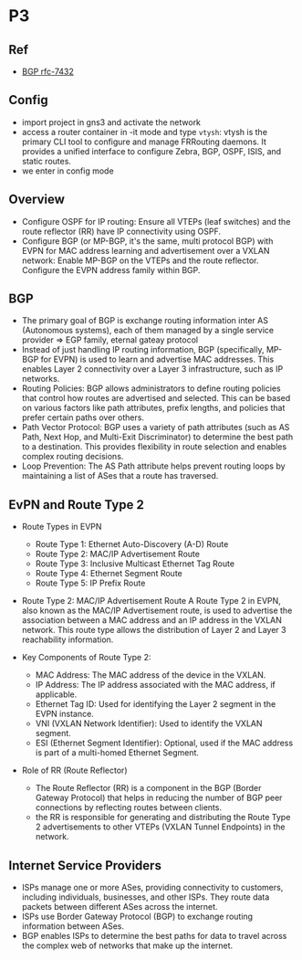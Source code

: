 # P3

## Ref
- [BGP rfc-7432](https://www.rfc-editor.org/rfc/rfc7432.html)

## Config
- import project in gns3 and activate the network
- access a router container in -it mode and type `vtysh`: vtysh is the primary CLI tool to configure and manage FRRouting daemons. It provides a unified interface to configure Zebra, BGP, OSPF, ISIS, and static routes.
- we enter in config mode

## Overview
- Configure OSPF for IP routing:
    Ensure all VTEPs (leaf switches) and the route reflector (RR) have IP connectivity using OSPF.
- Configure BGP (or MP-BGP, it's the same, multi protocol BGP) with EVPN for MAC address learning and advertisement over a VXLAN network:
    Enable MP-BGP on the VTEPs and the route reflector.
    Configure the EVPN address family within BGP.

## BGP
- The primary goal of BGP is exchange routing information inter AS (Autonomous systems), each of them managed by a single service provider => EGP family, eternal gateay protocol
- Instead of just handling IP routing information, BGP (specifically, MP-BGP for EVPN) is used to learn and advertise MAC addresses. This enables Layer 2 connectivity over a Layer 3 infrastructure, such as IP networks.
- Routing Policies: BGP allows administrators to define routing policies that control how routes are advertised and selected. This can be based on various factors like path attributes, prefix lengths, and policies that prefer certain paths over others.
- Path Vector Protocol: BGP uses a variety of path attributes (such as AS Path, Next Hop, and Multi-Exit Discriminator) to determine the best path to a destination. This provides flexibility in route selection and enables complex routing decisions.
- Loop Prevention: The AS Path attribute helps prevent routing loops by maintaining a list of ASes that a route has traversed.

## EvPN and Route Type 2
- Route Types in EVPN
    - Route Type 1: Ethernet Auto-Discovery (A-D) Route
    - Route Type 2: MAC/IP Advertisement Route
    - Route Type 3: Inclusive Multicast Ethernet Tag Route
    - Route Type 4: Ethernet Segment Route
    - Route Type 5: IP Prefix Route

- Route Type 2: MAC/IP Advertisement Route
    A Route Type 2 in EVPN, also known as the MAC/IP Advertisement route, is used to advertise the association between a MAC address and an IP address in the VXLAN network. This route type allows the distribution of Layer 2 and Layer 3 reachability information.

- Key Components of Route Type 2:
    - MAC Address: The MAC address of the device in the VXLAN.
    - IP Address: The IP address associated with the MAC address, if applicable.
    - Ethernet Tag ID: Used for identifying the Layer 2 segment in the EVPN instance.
    - VNI (VXLAN Network Identifier): Used to identify the VXLAN segment.
    - ESI (Ethernet Segment Identifier): Optional, used if the MAC address is part of a multi-homed Ethernet     Segment.
- Role of RR (Route Reflector)
    - The Route Reflector (RR) is a component in the BGP (Border Gateway Protocol) that helps in reducing the number of BGP peer connections by reflecting routes between clients.
    - the RR is responsible for generating and distributing the Route Type 2 advertisements to other VTEPs (VXLAN Tunnel Endpoints) in the network.

## Internet Service Providers
- ISPs manage one or more ASes, providing connectivity to customers, including individuals, businesses, and other ISPs. They route data packets between different ASes across the internet.
- ISPs use Border Gateway Protocol (BGP) to exchange routing information between ASes.
- BGP enables ISPs to determine the best paths for data to travel across the complex web of networks that make up the internet.
